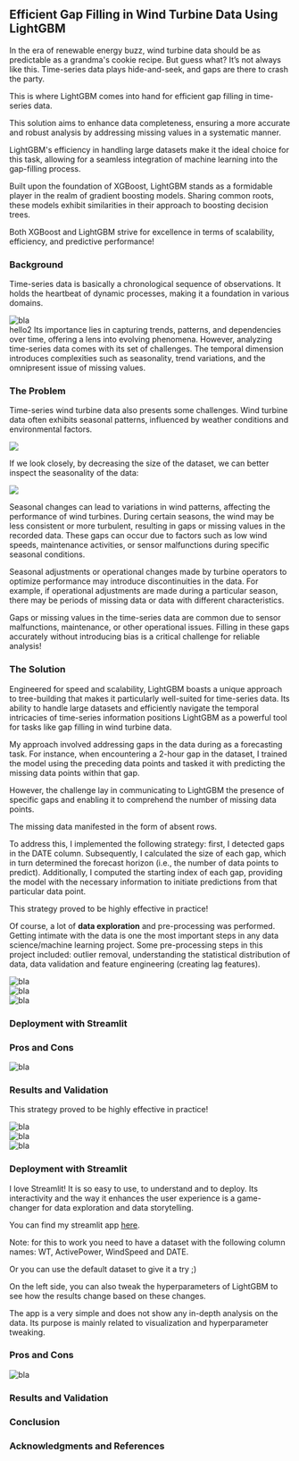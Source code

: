 ## Efficient Gap Filling in Wind Turbine Data Using LightGBM

In the era of renewable energy buzz, wind turbine data should be as predictable as a grandma's cookie recipe. 
But guess what? It’s not always like this. Time-series data plays hide-and-seek, and gaps are there to  crash the party.

This is where LightGBM comes into hand for efficient gap filling in time-series data.

This solution aims to enhance data completeness, ensuring a more accurate and robust analysis by addressing missing values in a systematic manner. 

LightGBM's efficiency in handling large datasets make it the ideal choice for this task, allowing for a seamless integration of machine learning into the gap-filling process.

Built upon the foundation of XGBoost, LightGBM stands as a formidable player in the realm of gradient boosting models. Sharing common roots, these models exhibit similarities in their approach to boosting decision trees.

Both XGBoost and LightGBM strive for excellence in terms of scalability, efficiency, and predictive performance!
### Background
Time-series data is basically a chronological sequence of observations. It holds the heartbeat of dynamic processes, making it a foundation in various domains. 


<div><img src="images/ws_date.png" alt="bla"></div>  
hello2
Its importance lies in capturing trends, patterns, and dependencies over time, offering a lens into evolving phenomena. However, analyzing time-series data comes with its set of challenges. The temporal dimension introduces complexities such as seasonality, trend variations, and the omnipresent issue of missing values.

### The Problem

Time-series wind turbine data also presents some challenges.  Wind turbine data often exhibits seasonal patterns, influenced by weather conditions and environmental factors.

![](https://github.com/saranobrega/saranobrega.github.io/blob/main/_posts/Images/decomposition.png)

If we look closely, by decreasing the size of the dataset, we can better inspect the seasonality of the data:

![](https://github.com/saranobrega/saranobrega.github.io/blob/main/_posts/Images/seasonality.png)

Seasonal changes can lead to variations in wind patterns, affecting the performance of wind turbines. During certain seasons, the wind may be less consistent or more turbulent, resulting in gaps or missing values in the recorded data. These gaps can occur due to factors such as low wind speeds, maintenance activities, or sensor malfunctions during specific seasonal conditions.

Seasonal adjustments or operational changes made by turbine operators to optimize performance may introduce discontinuities in the data. For example, if operational adjustments are made during a particular season, there may be periods of missing data or data with different characteristics.

Gaps or missing values in the time-series data are common due to sensor malfunctions, maintenance, or other operational issues. Filling in these gaps accurately without introducing bias is a critical challenge for reliable analysis!

### The Solution 

Engineered for speed and scalability, LightGBM boasts a unique approach to tree-building that makes it particularly well-suited for time-series data. Its ability to handle large datasets and efficiently navigate the temporal intricacies of time-series information positions LightGBM as a powerful tool for tasks like gap filling in wind turbine data.

My approach involved addressing gaps in the data during as a forecasting task. For instance, when encountering a 2-hour gap in the dataset, I trained the model using the preceding data points and tasked it with predicting the missing data points within that gap.

However, the challenge lay in communicating to LightGBM the presence of specific gaps and enabling it to comprehend the number of missing data points. 

The missing data manifested in the form of absent rows. 

To address this, I implemented the following strategy: first, I detected gaps in the DATE column. Subsequently, I calculated the size of each gap, which in turn determined the forecast horizon (i.e., the number of data points to predict). Additionally, I computed the starting index of each gap, providing the model with the necessary information to initiate predictions from that particular data point. 

This strategy proved to be highly effective in practice!

Of course, a lot of **data exploration** and pre-processing was performed. Getting intimate with the data is one the most important steps in any data science/machine learning project. Some pre-processing steps in this project included: outlier removal, understanding the statistical distribution of data, data validation and feature engineering (creating lag features).

<div><img src="Images/result1.png" alt="bla"></div>  

<div><img src="Images/results2.png" alt="bla"></div>   

<div><img src="Images/results3.png" alt="bla"></div>  

### Deployment with Streamlit
### Pros and Cons


<div><img src="Images/limitations.png" alt="bla"></div>  

### Results and Validation

This strategy proved to be highly effective in practice!

<div><img src="Images/result1.png" alt="bla"></div>  

<div><img src="Images/results2.png" alt="bla"></div>   

<div><img src="Images/results3.png" alt="bla"></div>  

### Deployment with Streamlit
I love Streamlit! It is so easy to use, to understand and to deploy. Its interactivity and the way it enhances the user experience is a game-changer for data exploration and data storytelling.

You can find my streamlit app [here](https://gapfilling.streamlit.app/).

Note: for this to work you need to have a dataset with the following column names: WT, ActivePower, WindSpeed and DATE.

Or you can use the default dataset to give it a try ;) 

On the left side, you can also tweak the hyperparameters of LightGBM to see how the results change based on these changes.

The app is a very simple and does not show any in-depth analysis on the data. Its purpose is mainly related to visualization and hyperparameter tweaking. 


### Pros and Cons


<div><img src="Images/limitations.png" alt="bla"></div>  

### Results and Validation
### Conclusion

### Acknowledgments and References


